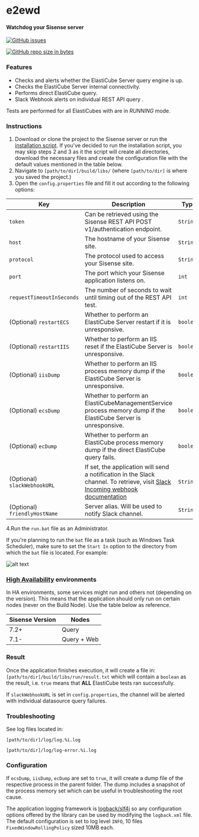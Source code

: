 # e2ewd
#### Watchdog your Sisense server   

[![GitHub issues](https://img.shields.io/github/issues/kbbgl/e2ewd.svg?style=plastic)](https://github.com/kbbgl/e2ewd/issues)

[![GitHub repo size in bytes](https://img.shields.io/github/languages/code-size/kbbgl/e2ewd.svg?label=Project%20Size&style=flat-square)](https://github.com/kbbgl/e2ewd)

### Features

* Checks and alerts whether the ElastiCube Server query engine is up.
* Checks the ElastiCube Server internal connectivity.
* Performs direct ElastiCube query.
* Slack Webhook alerts on individual REST API query .

Tests are performed for all ElastiCubes with are in _RUNNING_ mode.  

### Instructions

1) Download or clone the project to the Sisense server or run the [installation script](https://github.com/kbbgl/e2ewd_deployer/tree/master/build/libs).
If you've decided to run the installation script, you may skip steps 2 and 3 as it the script will create all directories, download the necessary files and create the configuration file with the default values mentioned in the table below.  
2) Navigate to `[path/to/dir]/build/libs/` (where `[path/to/dir]` is where you saved the project.)
3) Open the `config.properties` file and fill it out according to the following options:
 
 | Key                           | Description                                                                                                                                                                | Type      | Example                                                                         |
 |-------------------------------|----------------------------------------------------------------------------------------------------------------------------------------------------------------------------|-----------|---------------------------------------------------------------------------------|
 | `token`                       | Can be retrieved using the Sisense REST API POST v1/authentication endpoint.                                                                                               | `String`  |                                                                                 |
 | `host`                        | The hostname of your Sisense site.                                                                                                                                         | `String`  | `mycompany.sisense.com`                                                         |
 | `protocol`                    | The protocol used to access your Sisense site.                                                                                                                             | `String`  | `https` or `http`                                                               |  
 | `port`                        | The port which your Sisense application listens on.                                                                                                                        | `int`     | `80`, `8081`, `443`                                                             |
 | `requestTimeoutInSeconds`     | The number of seconds to wait until timing out of the REST API test.                                                                                                       | `int`     | `300`                                                                           |
 | (Optional) `restartECS`       | Whether to perform an ElastiCube Server restart if it is unresponsive.                                                                                                     | `boolean` | `true` or `false`[default]                                                      |
 | (Optional) `restartIIS`       | Whether to perform an IIS reset if the ElastiCube Server is unresponsive.                                                                                                  | `boolean` | `true` or `false`[default]                                                      |
 | (Optional) `iisDump`          | Whether to perform an IIS process memory dump if the ElastiCube Server is unresponsive.                                                                                    | `boolean` | `true` or `false`[default]                                                      |
 | (Optional) `ecsDump`          | Whether to perform an ElastiCubeManagementService process memory dump if the ElastiCube Server is unresponsive.                                                            | `boolean` | `true` or `false`[default]                                                      |
 | (Optional) `ecDump`           | Whether to perform an ElastiCube process memory dump if the direct ElastiCube query fails.                                                            | `boolean` | `true` or `false`[default]                                                      |
 | (Optional) `slackWebhookURL`  | If set, the application will send a notification in the Slack channel. To retrieve, visit [Slack Incoming webhook documentation](https://api.slack.com/incoming-webhooks.) | `String`  | `https://hooks.slack.com/services/T00000000/B00000000/XXXXXXXXXXXXXXXXXXXXXXXX` |
 | (Optional) `friendlyHostName` | Server alias. Will be used to notify Slack channel.                                                                                                                        | `String`  | `QUERY-NODE-1`                                                                  |

 4.Run the `run.bat` file as an Administrator.  
    
If you're planning to run the `bat` file as a task (such as Windows Task Scheduler), make sure to set the `Start In` option to the 
directory from which the `bat` file is located. For example:

![alt text](https://i.ibb.co/wMBbtsk/2019-04-01-10h27-08.png)

### [High Availability](https://documentation.sisense.com/latest/administration/high-availability-in-sisense/high-availability.htm) environments

In HA environments, some services might run and others not (depending on the version). This means that the application
should only run on certain nodes (never on the Build Node). Use the table below as reference.
 
| Sisense Version | Nodes       |
|-----------------|-------------|
| 7.2+            | Query       |
| 7.1-            | Query + Web |
     

### Result
Once the application finishes execution, it will create a file in:
`[path/to/dir]/build/libs/run/result.txt`
which will contain a `boolean` as the result, i.e. `true` means that **ALL** ElastiCube tests ran successfully.

If `slackWebhookURL` is set in `config.properties`, the channel will be alerted with individual datasource query failures.  
    
### Troubleshooting
See log files located in:

`[path/to/dir]/log/log.%i.log`

`[path/to/dir]/log/log-error.%i.log`

### Configuration

If `ecsDump`, `iisDump`, `ecDump` are set to `true`, it will create a dump file of the respective process in the parent folder. 
The dump includes a snapshot of the process memory set which can be useful in troubleshooting the root cause.

The application logging framework is [logback/slf4j](https://logback.qos.ch/) so any configuration options offered by the library can be used by modifying the `logback.xml` file.  
The default configuration is set to log level `INFO`, 10 files  `FixedWindowRollingPolicy` sized 10MB each. 